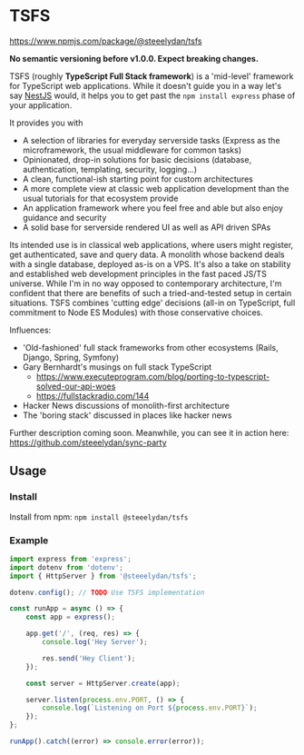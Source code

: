 # TSFS

https://www.npmjs.com/package/@steeelydan/tsfs

**No semantic versioning before v1.0.0. Expect breaking changes.**

TSFS (roughly **TypeScript Full Stack framework**) is a 'mid-level' framework for TypeScript web applications. While it doesn't guide you in a way let's say [NestJS](https://github.com/nestjs/nest) would, it helps you to get past the `npm install express` phase of your application.

It provides you with

-   A selection of libraries for everyday serverside tasks (Express as the microframework, the usual middleware for common tasks)
-   Opinionated, drop-in solutions for basic decisions (database, authentication, templating, security, logging...)
-   A clean, functional-ish starting point for custom architectures
-   A more complete view at classic web application development than the usual tutorials for that ecosystem provide
-   An application framework where you feel free and able but also enjoy guidance and security
-   A solid base for serverside rendered UI as well as API driven SPAs

Its intended use is in classical web applications, where users might register, get authenticated, save and query data. A monolith whose backend deals with a single database, deployed as-is on a VPS. It's also a take on stability and established web development principles in the fast paced JS/TS universe. While I'm in no way opposed to contemporary architecture, I'm confident that there are benefits of such a tried-and-tested setup in certain situations. TSFS combines 'cutting edge' decisions (all-in on TypeScript, full commitment to Node ES Modules) with those conservative choices.

Influences:

-   'Old-fashioned' full stack frameworks from other ecosystems (Rails, Django, Spring, Symfony)
-   Gary Bernhardt's musings on full stack TypeScript
    -   https://www.executeprogram.com/blog/porting-to-typescript-solved-our-api-woes
    -   https://fullstackradio.com/144
-   Hacker News discussions of monolith-first architecture
-   The 'boring stack' discussed in places like hacker news

Further description coming soon. Meanwhile, you can see it in action here: https://github.com/steeelydan/sync-party

## Usage

### Install

Install from npm: `npm install @steeelydan/tsfs`

### Example

```typescript
import express from 'express';
import dotenv from 'dotenv';
import { HttpServer } from '@steeelydan/tsfs';

dotenv.config(); // TODO Use TSFS implementation

const runApp = async () => {
    const app = express();

    app.get('/', (req, res) => {
        console.log('Hey Server');

        res.send('Hey Client');
    });

    const server = HttpServer.create(app);

    server.listen(process.env.PORT, () => {
        console.log(`Listening on Port ${process.env.PORT}`);
    });
};

runApp().catch((error) => console.error(error));
```
